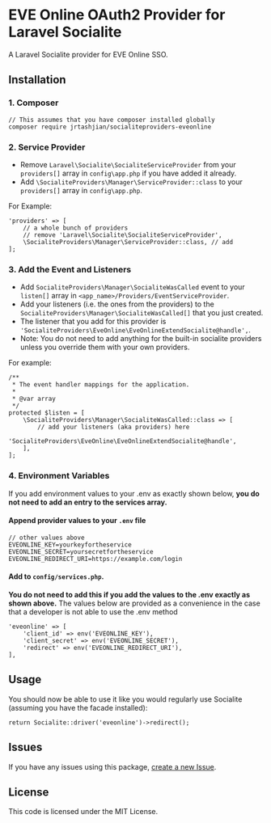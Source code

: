 # EVE Online OAuth2 Provider for Laravel Socialite

A Laravel Socialite provider for EVE Online SSO.

## Installation

### 1. Composer

	// This assumes that you have composer installed globally
	composer require jrtashjian/socialiteproviders-eveonline

### 2. Service Provider

- Remove `Laravel\Socialite\SocialiteServiceProvider` from your `providers[]` array in `config\app.php` if you have added it already.
- Add `\SocialiteProviders\Manager\ServiceProvider::class` to your `providers[]` array in `config\app.php`.

For Example:

	'providers' => [
		// a whole bunch of providers
		// remove 'Laravel\Socialite\SocialiteServiceProvider',
		\SocialiteProviders\Manager\ServiceProvider::class, // add
	];
	
### 3. Add the Event and Listeners

- Add `SocialiteProviders\Manager\SocialiteWasCalled` event to your `listen[]` array in `<app_name>/Providers/EventServiceProvider`.
- Add your listeners (i.e. the ones from the providers) to the `SocialiteProviders\Manager\SocialiteWasCalled[]` that you just created.
- The listener that you add for this provider is `'SocialiteProviders\EveOnline\EveOnlineExtendSocialite@handle',`.
- Note: You do not need to add anything for the built-in socialite providers unless you override them with your own providers.

For example:

	/**
	 * The event handler mappings for the application.
	 *
	 * @var array
	 */
	protected $listen = [
		\SocialiteProviders\Manager\SocialiteWasCalled::class => [
			// add your listeners (aka providers) here
			'SocialiteProviders\EveOnline\EveOnlineExtendSocialite@handle',
		],
	];

### 4. Environment Variables

If you add environment values to your .env as exactly shown below, **you do not need to add an entry to the services array.**

#### Append provider values to your `.env` file

	// other values above
	EVEONLINE_KEY=yourkeyfortheservice
	EVEONLINE_SECRET=yoursecretfortheservice
	EVEONLINE_REDIRECT_URI=https://example.com/login   

#### Add to `config/services.php`.

**You do not need to add this if you add the values to the .env exactly as shown above.** The values below are provided as a convenience in the case that a developer is not able to use the .env method

	'eveonline' => [
		'client_id' => env('EVEONLINE_KEY'),
		'client_secret' => env('EVEONLINE_SECRET'),
		'redirect' => env('EVEONLINE_REDIRECT_URI'),  
	],

## Usage

You should now be able to use it like you would regularly use Socialite (assuming you have the facade installed):

	return Socialite::driver('eveonline')->redirect();
	
## Issues

If you have any issues using this package, [create a new Issue](https://github.com/jrtashjian/socialiteprovider-eveonline/issues/new).

## License

This code is licensed under the MIT License.